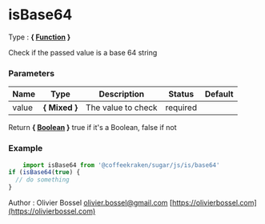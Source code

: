 # isBase64

<!-- @namespace: sugar.js.is.isBase64 -->

Type : **{ [Function](https://developer.mozilla.org/fr/docs/Web/JavaScript/Reference/Objets_globaux/Function) }**


Check if the passed value is a base 64 string



### Parameters
Name  |  Type  |  Description  |  Status  |  Default
------------  |  ------------  |  ------------  |  ------------  |  ------------
value  |  **{ Mixed }**  |  The value to check  |  required  |

Return **{ [Boolean](https://developer.mozilla.org/fr/docs/Web/JavaScript/Reference/Objets_globaux/Boolean) }** true if it's a Boolean, false if not

### Example
```js
	import isBase64 from '@coffeekraken/sugar/js/is/base64'
if (isBase64(true) {
  // do something
}
```
Author : Olivier Bossel [olivier.bossel@gmail.com](mailto:olivier.bossel@gmail.com) [https://olivierbossel.com](https://olivierbossel.com)